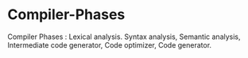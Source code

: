 # Compiler-Phases
Compiler Phases : Lexical analysis. Syntax analysis, Semantic analysis, Intermediate code generator, Code optimizer, Code generator.
